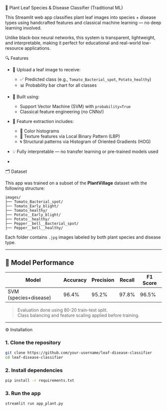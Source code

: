 🌿 Plant Leaf Species & Disease Classifier (Traditional ML)

This Streamlit web app classifies plant leaf images into species + disease types using handcrafted features and classical machine learning — no deep learning involved.

Unlike black-box neural networks, this system is transparent, lightweight, and interpretable, making it perfect for educational and real-world low-resource applications.



 🔍 Features

- 📸 Upload a leaf image to receive:
  - ✅ Predicted class (e.g., `Tomato_Bacterial_spot`, `Potato_healthy`)
  - 📊 Probability bar chart for all classes
- 🧠 Built using:
  - Support Vector Machine (SVM) with `probability=True`
  - Classical feature engineering (no CNNs!)
- 🧩 Feature extraction includes:
  - 🎨 Color histograms
  - 🧵 Texture features via Local Binary Pattern (LBP)
  - 🌀 Structural patterns via Histogram of Oriented Gradients (HOG)
- 💡 Fully interpretable — no transfer learning or pre-trained models used

-

 🗂 Dataset

This app was trained on a subset of the **PlantVillage** dataset with the following structure:

```
images/
├── Tomato_Bacterial_spot/
├── Tomato_Early_blight/
├── Tomato_healthy/
├── Potato__Early_blight/
├── Potato__healthy/
├── Pepper__bell__Bacterial_spot/
├── Pepper__bell__healthy/
```

Each folder contains `.jpg` images labeled by both plant species and disease type.

---

## 🧠 Model Performance

| Model                | Accuracy | Precision | Recall | F1 Score |
|---------------------|----------|-----------|--------|----------|
| SVM (species+disease) | 96.4%    | 95.2%     | 97.8%  | 96.5%    |

> Evaluation done using 80-20 train-test split.  
> Class balancing and feature scaling applied before training.

---

 ⚙️ Installation

### 1. Clone the repository

```bash
git clone https://github.com/your-username/leaf-disease-classifier
cd leaf-disease-classifier
```

### 2. Install dependencies

```bash
pip install -r requirements.txt
```

### 3. Run the app

```bash
streamlit run app_plant.py
```

